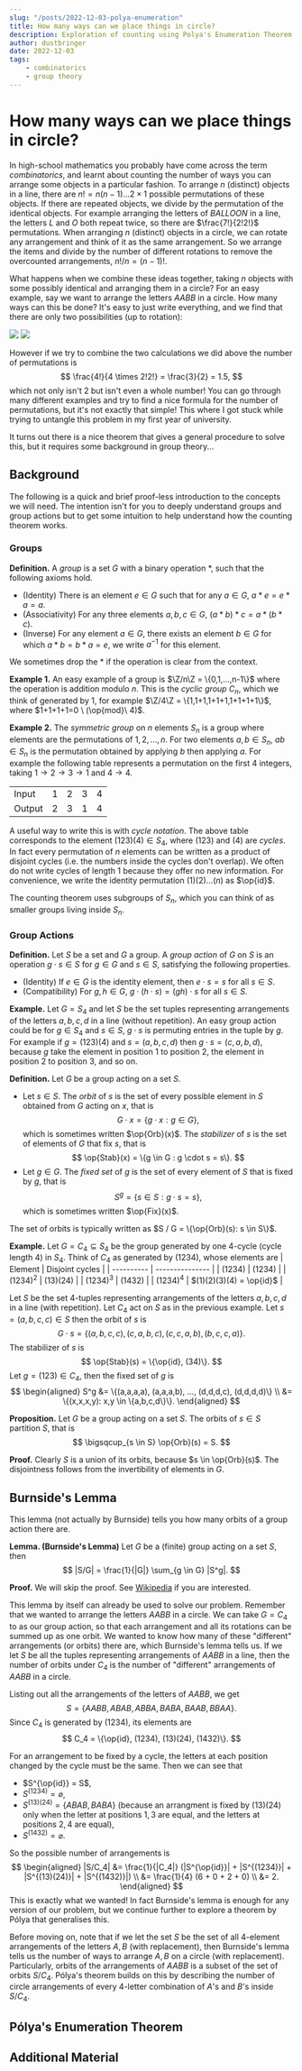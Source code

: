 ```yaml
---
slug: "/posts/2022-12-03-polya-enumeration"
title: How many ways can we place things in circle?
description: Exploration of counting using Polya's Enumeration Theorem.
author: dustbringer
date: 2022-12-03
tags:
    - combinatorics
    - group theory
---
```


# How many ways can we place things in circle?

In high-school mathematics you probably have come across the term *combinatorics*, and learnt about counting the number of ways you can arrange some objects in a particular fashion. To arrange $n$ (distinct) objects in a line, there are $n! = n(n-1) \dots 2 \times 1$ possible permutations of these objects. If there are repeated objects, we divide by the permutation of the identical objects. For example arranging the letters of $BALLOON$ in a line, the letters $L$ and $O$ both repeat twice, so there are $\frac{7!}{2!2!}$ permutations. When arranging $n$ (distinct) objects in a circle, we can rotate any arrangement and think of it as the same arrangement. So we arrange the items and divide by the number of different rotations to remove the overcounted arrangements, $n!/n = (n-1)!$.

What happens when we combine these ideas together, taking $n$ objects with some possibly identical and arranging them in a circle? For an easy example, say we want to arrange the letters $AABB$ in a circle. How many ways can this be done? It's easy to just write everything, and we find that there are only two possibilities (up to rotation):

<!-- Image generated using tikz, converted to SVG using pdf2svg, scaled up using inkscape -->
<!-- Rescaling in inkscape: https://superuser.com/questions/475851/how-can-i-scale-an-svg-via-command-line -->

![](../post_resources/2022-12-03-polya-enumeration/example-AABB.svg)
![](../post_resources/2022-12-03-polya-enumeration/example-ABAB.svg)

However if we try to combine the two calculations we did above the number of permutations is
$$
\frac{4!}{4 \times 2!2!} = \frac{3}{2} = 1.5,
$$
which not only isn't $2$ but isn't even a whole number! You can go through many different examples and try to find a nice formula for the number of permutations, but it's not exactly that simple! This where I got stuck while trying to untangle this problem in my first year of university.

It turns out there is a nice theorem that gives a general procedure to solve this, but it requires some background in group theory...


## Background
The following is a quick and brief proof-less introduction to the concepts we will need. The intention isn't for you to deeply understand groups and group actions but to get some intuition to help understand how the counting theorem works.

### Groups
**Definition.** A *group* is a set $G$ with a binary operation $*$, such that the following axioms hold.
- (Identity) There is an element $e \in G$ such that for any $a \in G$, $a * e = e * a = a$.
- (Associativity) For any three elements $a,b,c \in G$, $(a * b) * c = a * (b * c)$.
- (Inverse) For any element $a \in G$, there exists an element $b \in G$ for which $a * b = b * a = e$, we write $a^{-1}$ for this element.

We sometimes drop the $*$ if the operation is clear from the context.

**Example 1.** An easy example of a group is $\Z/n\Z = \{0,1,...,n-1\}$ where the operation is addition modulo $n$. This is the *cyclic group* $C_n$, which we think of generated by $1$, for example $\Z/4\Z = \{1,1+1,1+1+1,1+1+1+1\}$, where $1+1+1+1=0 \ (\op{mod}\ 4)$.

**Example 2.** The *symmetric group* on $n$ elements $S_n$ is a group where elements are the permutations of $1, 2, ..., n$. For two elements $a,b \in S_n$, $ab \in S_n$ is the permutation obtained by applying $b$ then applying $a$. For example the following table represents a permutation on the first $4$ integers, taking $1 \to 2 \to 3 \to 1$ and $4 \to 4$.

|        |     |     |     |     |
| ------ | --- | --- | --- | --- |
| Input  | 1   | 2   | 3   | 4   |
| Output | 2   | 3   | 1   | 4   |

A useful way to write this is with *cycle notation*. The above table corresponds to the element $(123)(4) \in S_4$, where $(123)$ and $(4)$ are *cycles*. In fact every permutation of $n$ elements can be written as a product of disjoint cycles (i.e. the numbers inside the cycles don't overlap). We often do not write cycles of length $1$ because they offer no new information. For convenience, we write the identity permutation $(1)(2)...(n)$ as $\op{id}$.

The counting theorem uses subgroups of $S_n$, which you can think of as smaller groups living inside $S_n$.



### Group Actions
**Definition.** Let $S$ be a set and $G$ a group. A *group action* of $G$ on $S$ is an operation $g \cdot s \in S$ for $g \in G$ and $s \in S$, satisfying the following properties.
- (Identity) If $e \in G$ is the identity element, then $e \cdot s = s$ for all $s \in S$.
- (Compatibility) For $g,h \in G$, $g \cdot (h \cdot s) = (gh) \cdot s$ for all $s \in S$.

**Example.** Let $G = S_4$ and let $S$ be the set tuples representing arrangements of the letters $a,b,c,d$ in a line (without repetition). An easy group action could be for $g \in S_4$ and $s \in S$, $g \cdot s$ is permuting entries in the tuple by $g$. For example if $g = (123)(4)$ and $s = (a,b,c,d)$ then $g \cdot s = (c,a,b,d)$, because $g$ take the element in position $1$ to position $2$, the element in position $2$ to position $3$, and so on.


**Definition.** Let $G$ be a group acting on a set $S$.
- Let $s \in S$. The *orbit* of $s$ is the set of every possible element in $S$ obtained from $G$ acting on $x$, that is
  $$
  G \cdot x = \{g \cdot x: g \in G\},
  $$
  which is sometimes written $\op{Orb}(x)$. The *stabilizer* of $s$ is the set of elements of $G$ that fix $s$, that is
  $$
  \op{Stab}(x) = \{g \in G : g \cdot s = s\}.
  $$
- Let $g \in G$. The *fixed set* of $g$ is the set of every element of $S$ that is fixed by $g$, that is
  $$
  S^g = \{s \in S: g \cdot s = s\},
  $$
  which is sometimes written $\op{Fix}(x)$.

The set of orbits is typically written as $S / G = \{\op{Orb}(s): s \in S\}$.

**Example.** Let $G = C_4 \subseteq S_4$ be the group generated by one $4$-cycle (cycle length $4$) in $S_4$. Think of $C_4$ as generated by $(1234)$, whose elements are
| Element    | Disjoint cycles |
| ---------- | --------------- |
| $(1234)$   | $(1234)$        |
| $(1234)^2$ | $(13)(24)$      |
| $(1234)^3$ | $(1432)$        |
| $(1234)^4$ | $(1)(2)(3)(4) = \op{id}$  |

Let $S$ be the set $4$-tuples representing arrangements of the letters $a,b,c,d$ in a line (with repetition). Let $C_4$ act on $S$ as in the previous example. Let $s = (a,b,c,c) \in S$ then the orbit of $s$ is
$$
G \cdot s = \{(a,b,c,c), (c,a,b,c), (c,c,a,b), (b,c,c,a)\}.
$$
The stabilizer of $s$ is
$$
\op{Stab}(s) = \{\op{id}, (34)\}.
$$
Let $g = (123) \in C_4$, then the fixed set of $g$ is
$$
\begin{aligned}
S^g &= \{(a,a,a,a), (a,a,a,b), ..., (d,d,d,c), (d,d,d,d)\} \\
&= \{(x,x,x,y): x,y \in \{a,b,c,d\}\}.
\end{aligned}
$$

**Proposition.** Let $G$ be a group acting on a set $S$. The orbits of $s \in S$ partition $S$, that is
$$
\bigsqcup_{s \in S} \op{Orb}(s) = S.
$$

**Proof.** Clearly $S$ is a union of its orbits, because $s \in \op{Orb}(s)$. The disjointness follows from the invertibility of elements in $G$.


## Burnside's Lemma
This lemma (not actually by Burnside) tells you how many orbits of a group action there are.

**Lemma. (Burnside's Lemma)** Let $G$ be a (finite) group acting on a set $S$, then
$$
|S/G| = \frac{1}{|G|} \sum_{g \in G} |S^g|.
$$

**Proof.** We will skip the proof. See [Wikipedia](https://en.wikipedia.org/wiki/Burnside%27s_lemma#Proof) if you are interested.

This lemma by itself can already be used to solve our problem. Remember that we wanted to arrange the letters $AABB$ in a circle. We can take $G = C_4$ to as our group action, so that each arrangement and all its rotations can be summed up as one orbit. We wanted to know how many of these "different" arrangements (or orbits) there are, which Burnside's lemma tells us. If we let $S$ be all the tuples representing arrangements of $AABB$ in a line, then the number of orbits under $C_4$ is the number of "different" arrangements of $AABB$ in a circle.

Listing out all the arrangements of the letters of $AABB$, we get
$$
S = \{AABB, ABAB, ABBA, BABA, BAAB, BBAA\}.
$$
Since $C_4$ is generated by $(1234)$, its elements are
$$
C_4 = \{\op{id}, (1234), (13)(24), (1432)\}.
$$

For an arrangement to be fixed by a cycle, the letters at each position changed by the cycle must be the same. Then we can see that
- $S^{\op{id}} = S$,
- $S^{(1234)} = \varnothing$,
- $S^{(13)(24)} = \{ABAB, BABA\}$ (because an arrangment is fixed by $(13)(24)$ only when the letter at positions $1,3$ are equal, and the letters at positions $2,4$ are equal),
- $S^{(1432)} = \varnothing$.

So the possible number of arrangements is
$$
\begin{aligned}
  |S/C_4| &= \frac{1}{|C_4|} (|S^{\op{id}}| + |S^{(1234)}| + |S^{(13)(24)}| + |S^{(1432)}|) \\
  &= \frac{1}{4} (6 + 0 + 2 + 0) \\
  &= 2.
\end{aligned}
$$
This is exactly what we wanted! In fact Burnside's lemma is enough for any version of our problem, but we continue further to explore a theorem by Pólya that generalises this.

Before moving on, note that if we let the set $S$ be the set of all 4-element arrangements of the letters $A,B$ (with replacement), then Burnside's lemma tells us the number of ways to arrange $A,B$ on a circle (with replacement). Particularly, orbits of the arrangements of $AABB$ is a subset of the set of orbits $S/C_4$. Pólya's theorem builds on this by describing the number of circle arrangements of every 4-letter combination of $A$'s and $B$'s inside $S/C_4$.

## Pólya's Enumeration Theorem


<!-- Talk about what happens with prime number of objects -->

<!-- Extra stuff such as changing the weights, being able to flip over the circle, changing to a different subgroup of S_n -->

## Additional Material
